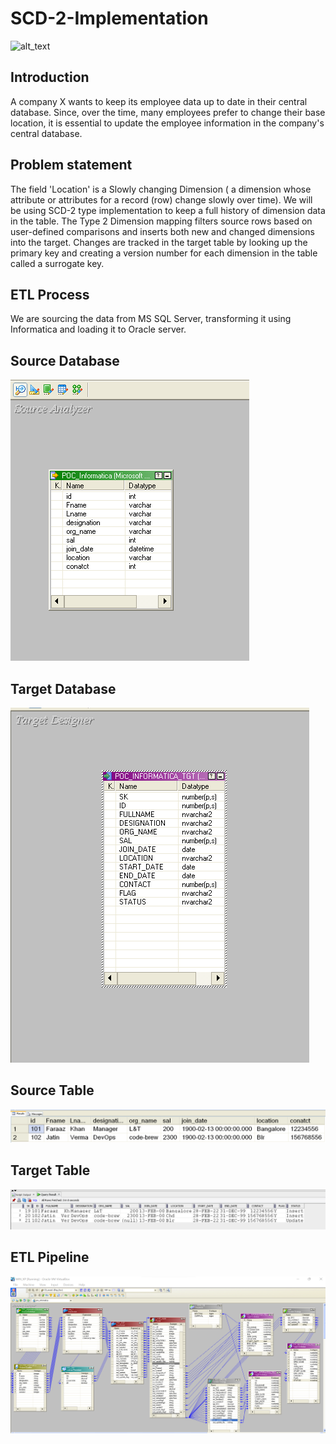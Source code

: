 # SCD-2-Implementation
![alt_text](https://images.unsplash.com/photo-1511984804822-e16ba72f5848?ixlib=rb-1.2.1&ixid=MnwxMjA3fDB8MHxwaG90by1wYWdlfHx8fGVufDB8fHx8&auto=format&fit=crop&w=580&q=80)


## Introduction
A company X wants to keep its employee data up to date in their central database. Since, over the time, many employees prefer to change their base location, it is essential to update the employee information in the company's central database. 

## Problem statement
The field 'Location' is a Slowly changing Dimension (  a dimension whose attribute or attributes for a record (row) change slowly over time). We will be using SCD-2 type implementation to keep a full history of dimension data in the table. The Type 2 Dimension mapping filters source rows based on user-defined comparisons and inserts both new and changed dimensions into the target. Changes are tracked in the target table by looking up the primary key and creating a version number for each dimension in the table called a surrogate key.  

## ETL Process
We are sourcing the data from MS SQL Server, transforming it using Informatica and loading it to Oracle server. 

## Source Database
![alt_text](https://github.com/faraaznx/SCD-2-Implementation-/blob/main/Source.png)

## Target Database
![alt_text](https://github.com/faraaznx/SCD-2-Implementation-/blob/main/Target.png)

## Source Table
![alt_text](https://github.com/faraaznx/SCD-2-Implementation-/blob/main/Souce_table.png)

## Target Table
![alt_text](https://github.com/faraaznx/SCD-2-Implementation-/blob/main/Oracle_Result.png)

## ETL Pipeline
![alt_text](https://github.com/faraaznx/SCD-2-Implementation-/blob/main/Mapping.png)
